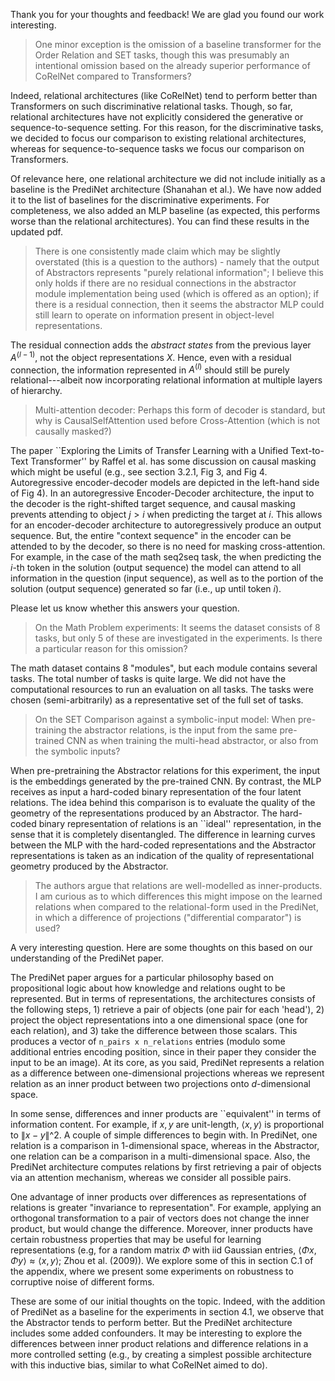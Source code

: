 Thank you for your thoughts and feedback! We are glad you found our work interesting.

> One minor exception is the omission of a baseline transformer for the Order Relation and SET tasks, though this was presumably an intentional omission based on the already superior performance of CoRelNet compared to Transformers?

Indeed, relational architectures (like CoRelNet) tend to perform better than Transformers on such discriminative relational tasks. Though, so far, relational architectures have not explicitly considered the generative or sequence-to-sequence setting. For this reason, for the discriminative tasks, we decided to focus our comparison to existing relational architectures, whereas for sequence-to-sequence tasks we focus our comparison on Transformers.

Of relevance here, one relational architecture we did not include initially as a baseline is the PrediNet architecture (Shanahan et al.). We have now added it to the list of baselines for the discriminative experiments. For completeness, we also added an MLP baseline (as expected, this performs worse than the relational architectures). You can find these results in the updated pdf.

> There is one consistently made claim which may be slightly overstated (this is a question to the authors) - namely that the output of Abstractors represents "purely relational information"; I believe this only holds if there are no residual connections in the abstractor module implementation being used (which is offered as an option); if there is a residual connection, then it seems the abstractor MLP could still learn to operate on information present in object-level representations.

The residual connection adds the *abstract states* from the previous layer $A^{(l-1)}$, not the object representations $X$. Hence, even with a residual connection, the information represented in $A^{(l)}$ should still be purely relational---albeit now incorporating relational information at multiple layers of hierarchy.

> Multi-attention decoder: Perhaps this form of decoder is standard, but why is CausalSelfAttention used before Cross-Attention (which is not causally masked?)

The paper ``Exploring the Limits of Transfer Learning with a Unified Text-to-Text Transformer'' by Raffel et al. has some discussion on causal masking which might be useful (e.g., see section 3.2.1, Fig 3, and Fig 4. Autoregressive encoder-decoder models are depicted in the left-hand side of Fig 4). In an autoregressive Encoder-Decoder architecture, the input to the decoder is the right-shifted target sequence, and causal masking prevents attending to object $j > i$ when predicting the target at $i$. This allows for an encoder-decoder architecture to autoregressively produce an output sequence. But, the entire "context sequence" in the encoder can be attended to by the decoder, so there is no need for masking cross-attention. For example, in the case of the math seq2seq task, the when predicting the $i$-th token in the solution (output sequence) the model can attend to all information in the question (input sequence), as well as to the portion of the solution (output sequence) generated so far (i.e., up until token $i$).

Please let us know whether this answers your question.

> On the Math Problem experiments: It seems the dataset consists of 8 tasks, but only 5 of these are investigated in the experiments. Is there a particular reason for this omission?

The math dataset contains 8 "modules", but each module contains several tasks. The total number of tasks is quite large. We did not have the computational resources to run an evaluation on all tasks. The tasks were chosen (semi-arbitrarily) as a representative set of the full set of tasks.

> On the SET Comparison against a symbolic-input model: When pre-training the abstractor relations, is the input from the same pre-trained CNN as when training the multi-head abstractor, or also from the symbolic inputs?

When pre-pretraining the Abstractor relations for this experiment, the input is the embeddings generated by the pre-trained CNN. By contrast, the MLP receives as input a hard-coded binary representation of the four latent relations. The idea behind this comparison is to evaluate the quality of the geometry of the representations produced by an Abstractor. The hard-coded binary representation of relations is an ``ideal'' representation, in the sense that it is completely disentangled. The difference in learning curves between the MLP with the hard-coded representations and the Abstractor representations is taken as an indication of the quality of representational geometry produced by the Abstractor.

> The authors argue that relations are well-modelled as inner-products. I am curious as to which differences this might impose on the learned relations when compared to the relational-form used in the PrediNet, in which a difference of projections ("differential comparator") is used?

A very interesting question. Here are some thoughts on this based on our understanding of the PrediNet paper.

The PrediNet paper argues for a particular philosophy based on propositional logic about how knowledge and relations ought to be represented. But in terms of representations, the architectures consists of the following steps, 1) retrieve a pair of objects (one pair for each 'head'), 2) project the object representations into a one dimensional space (one for each relation), and 3) take the difference between those scalars. This produces a vector of `n_pairs x n_relations` entries (modulo some additional entries encoding position, since in their paper they consider the input to be an image). At its core, as you said, PrediNet represents a relation as a difference between one-dimensional projections whereas we represent relation as an inner product between two projections onto $d$-dimensional space.

In some sense, differences and inner products are ``equivalent'' in terms of information content. For example, if $x, y$ are unit-length, $\langle x, y \rangle$ is proportional to $\lVert x - y \rVert$^2. A couple of simple differences to begin with. In PrediNet, one relation is a comparison in 1-dimensional space, whereas in the Abstractor, one relation can be a comparison in a multi-dimensional space. Also, the PrediNet architecture computes relations by first retrieving a pair of objects via an attention mechanism, whereas we consider all possible pairs.

One advantage of inner products over differences as representations of relations is greater "invariance to representation". For example, applying an orthogonal transformation to a pair of vectors does not change the inner product, but would change the difference. Moreover, inner products have certain robustness properties that may be useful for learning representations (e.g, for a random matrix $\Phi$ with iid Gaussian entries, $\langle \Phi x, \Phi y\rangle \approx \langle x, y \rangle$; Zhou et al. (2009)). We explore some of this in section C.1 of the appendix, where we present some experiments on robustness to corruptive noise of different forms.

These are some of our initial thoughts on the topic. Indeed, with the addition of PrediNet as a baseline for the experiments in section 4.1, we observe that the Abstractor tends to perform better. But the PrediNet architecture includes some added confounders. It may be interesting to explore the differences between inner product relations and difference relations in a more controlled setting (e.g., by creating a simplest possible architecture with this inductive bias, similar to what CoRelNet aimed to do).